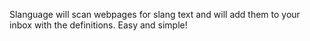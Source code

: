 Slanguage will scan webpages for slang text and will add them to your inbox with the definitions. Easy and simple!
